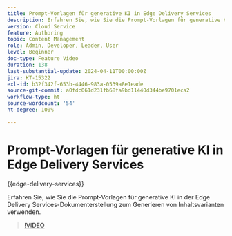 ```yaml
---
title: Prompt-Vorlagen für generative KI in Edge Delivery Services
description: Erfahren Sie, wie Sie die Prompt-Vorlagen für generative KI in der Edge Delivery Services-Dokumenterstellung zum Generieren von Inhaltsvarianten verwenden.
version: Cloud Service
feature: Authoring
topic: Content Management
role: Admin, Developer, Leader, User
level: Beginner
doc-type: Feature Video
duration: 138
last-substantial-update: 2024-04-11T00:00:00Z
jira: KT-15322
exl-id: b32f342f-653b-4446-983a-0539a8e1eade
source-git-commit: a0fdc061d231fb68fa9bd11440d344be9701eca2
workflow-type: ht
source-wordcount: '54'
ht-degree: 100%

---
```


# Prompt-Vorlagen für generative KI in Edge Delivery Services

{{edge-delivery-services}}

Erfahren Sie, wie Sie die Prompt-Vorlagen für generative KI in der Edge Delivery Services-Dokumenterstellung zum Generieren von Inhaltsvarianten verwenden.

>[!VIDEO](https://video.tv.adobe.com/v/3428307/?learn=on)

